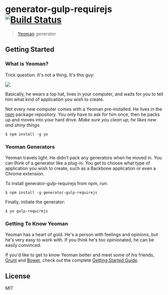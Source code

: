 # generator-gulp-requirejs [![Build Status][travis_build_status_image]][travis_build_status_url]

> [Yeoman](http://yeoman.io) generator


## Getting Started

### What is Yeoman?

Trick question. It's not a thing. It's this guy:

![](http://i.imgur.com/JHaAlBJ.png)

Basically, he wears a top hat, lives in your computer, and waits for you to tell him what kind of application you wish to create.

Not every new computer comes with a Yeoman pre-installed. He lives in the [npm](https://npmjs.org) package repository. You only have to ask for him once, then he packs up and moves into your hard drive. *Make sure you clean up, he likes new and shiny things.*

```
$ npm install -g yo
```

### Yeoman Generators

Yeoman travels light. He didn't pack any generators when he moved in. You can think of a generator like a plug-in. You get to choose what type of application you wish to create, such as a Backbone application or even a Chrome extension.

To install generator-gulp-requirejs from npm, run:

```
$ npm install -g generator-gulp-requirejs
```

Finally, initiate the generator:

```
$ yo gulp-requirejs
```

### Getting To Know Yeoman

Yeoman has a heart of gold. He's a person with feelings and opinions, but he's very easy to work with. If you think he's too opinionated, he can be easily convinced.

If you'd like to get to know Yeoman better and meet some of his friends, [Grunt](http://gruntjs.com) and [Bower](http://bower.io), check out the complete [Getting Started Guide](https://github.com/yeoman/yeoman/wiki/Getting-Started).


## License

MIT

[travis_build_status_image]: https://travis-ci.org/adriancmiranda/generator-gulp-requirejs.png?branch=master
[travis_build_status_url]: https://travis-ci.org/adriancmiranda/generator-gulp-requirejs "build status"

[david_dependencies_status_image]: https://david-dm.org/adriancmiranda/generator-gulp-requirejs.png?theme=shields.io
[david_dependencies_status_url]: https://david-dm.org/adriancmiranda/generator-gulp-requirejs "dependencies status"

[david_devdependencies_status_image]: https://david-dm.org/adriancmiranda/generator-gulp-requirejs/dev-status.png?theme=shields.io
[david_devdependencies_status_url]: https://david-dm.org/adriancmiranda/generator-gulp-requirejs#info=devDependencies "devDependencies status"
